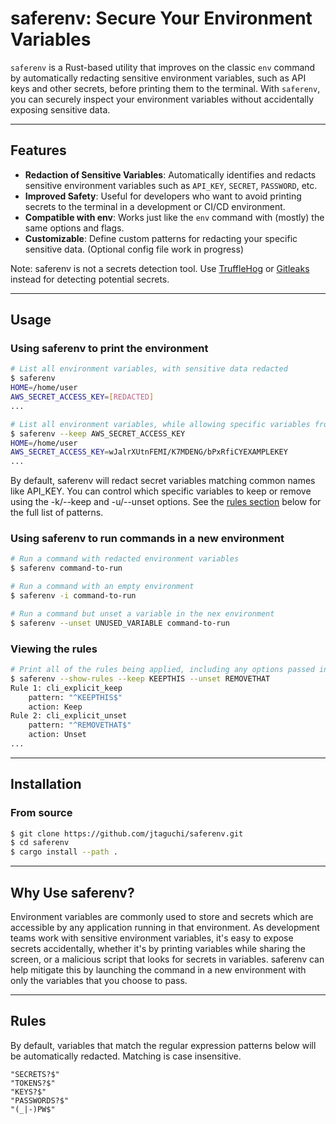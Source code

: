 # **saferenv**: Secure Your Environment Variables

`saferenv` is a Rust-based utility that improves on the classic `env` command by automatically redacting sensitive environment variables, such as API keys and other secrets, before printing them to the terminal. With `saferenv`, you can securely inspect your environment variables without accidentally exposing sensitive data.

---

## **Features**

- **Redaction of Sensitive Variables**: Automatically identifies and redacts sensitive environment variables such as `API_KEY`, `SECRET`, `PASSWORD`, etc.
- **Improved Safety**: Useful for developers who want to avoid printing secrets to the terminal in a development or CI/CD environment.
- **Compatible with env**: Works just like the `env` command with (mostly) the same options and flags.
- **Customizable**: Define custom patterns for redacting your specific sensitive data. (Optional config file work in progress)

Note: saferenv is not a secrets detection tool. Use [TruffleHog](https://github.com/trufflesecurity/trufflehog) or [Gitleaks](https://github.com/gitleaks/gitleaks) instead for detecting potential secrets.

---

## **Usage**

### Using saferenv to print the environment
```bash
# List all environment variables, with sensitive data redacted
$ saferenv
HOME=/home/user
AWS_SECRET_ACCESS_KEY=[REDACTED]
...

# List all environment variables, while allowing specific variables from being redacted
$ saferenv --keep AWS_SECRET_ACCESS_KEY
HOME=/home/user
AWS_SECRET_ACCESS_KEY=wJalrXUtnFEMI/K7MDENG/bPxRfiCYEXAMPLEKEY
...
```
By default, saferenv will redact secret variables matching common names like API_KEY. You can control which specific variables to keep or remove using the -k/--keep and -u/--unset options. See the [rules section](#rules) below for the full list of patterns.

### Using saferenv to run commands in a new environment
```bash
# Run a command with redacted environment variables
$ saferenv command-to-run

# Run a command with an empty environment
$ saferenv -i command-to-run

# Run a command but unset a variable in the nex environment
$ saferenv --unset UNUSED_VARIABLE command-to-run

```

### Viewing the rules
```bash
# Print all of the rules being applied, including any options passed in the command
$ saferenv --show-rules --keep KEEPTHIS --unset REMOVETHAT
Rule 1: cli_explicit_keep
    pattern: "^KEEPTHIS$"
    action: Keep
Rule 2: cli_explicit_unset
    pattern: "^REMOVETHAT$"
    action: Unset
...
```

---

## Installation

### From source
```bash
$ git clone https://github.com/jtaguchi/saferenv.git
$ cd saferenv
$ cargo install --path .
```

---

## Why Use saferenv?

Environment variables are commonly used to store and secrets which are accessible by any application running in that environment. As development teams work with sensitive environment variables, it's easy to expose secrets accidentally, whether it's by printing variables while sharing the screen, or a malicious script that looks for secrets in variables. saferenv can help mitigate this by launching the command in a new environment with only the variables that you choose to pass.

---

## Rules
By default, variables that match the regular expression patterns below will be automatically redacted. Matching is case insensitive.

```
"SECRETS?$"
"TOKENS?$"
"KEYS?$"
"PASSWORDS?$"
"(_|-)PW$"
```